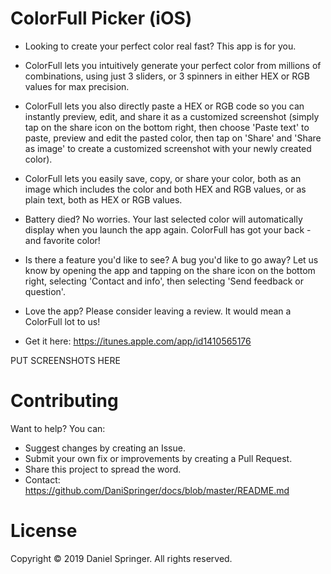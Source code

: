 # ColorFull Picker (iOS)
- Looking to create your perfect color real fast? This app is for you.
- ColorFull lets you intuitively generate your perfect color from millions of combinations, using just 3 sliders, or 3 spinners in either HEX or RGB values for max precision.
- ColorFull lets you also directly paste a HEX or RGB code so you can instantly preview, edit, and share it as a customized screenshot (simply tap on the share icon on the bottom right, then choose 'Paste text' to paste, preview and edit the pasted color, then tap on 'Share' and 'Share as image' to create a customized screenshot with your newly created color).
- ColorFull lets you easily save, copy, or share your color, both as an image which includes the color and both HEX and RGB values, or as plain text, both as HEX or RGB values.
- Battery died? No worries. Your last selected color will automatically display when you launch the app again. ColorFull has got your back - and favorite color!

- Is there a feature you'd like to see? A bug you'd like to go away? Let us know by opening the app and tapping on the share icon on the bottom right, selecting 'Contact and info', then selecting 'Send feedback or question'.
- Love the app? Please consider leaving a review. It would mean a ColorFull lot to us!
- Get it here: https://itunes.apple.com/app/id1410565176

PUT SCREENSHOTS HERE

# Contributing
Want to help? You can:
- Suggest changes by creating an Issue.
- Submit your own fix or improvements by creating a Pull Request.
- Share this project to spread the word.
- Contact: https://github.com/DaniSpringer/docs/blob/master/README.md

# License
Copyright © 2019 Daniel Springer. All rights reserved.
